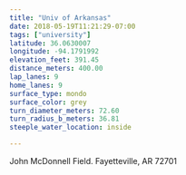 ```yaml
---
title: "Univ of Arkansas"
date: 2018-05-19T11:21:29-07:00
tags: ["university"]
latitude: 36.0630007
longitude: -94.1791992
elevation_feet: 391.45
distance_meters: 400.00
lap_lanes: 9
home_lanes: 9
surface_type: mondo
surface_color: grey
turn_diameter_meters: 72.60
turn_radius_b_meters: 36.81
steeple_water_location: inside

---
```

John McDonnell Field. Fayetteville, AR 72701
<!--more-->
